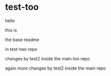 # test-too

hello

this is

the base readme

in test-two repo

changes by test2 inside the main too repo

again more changes by test2 inside the main repo
